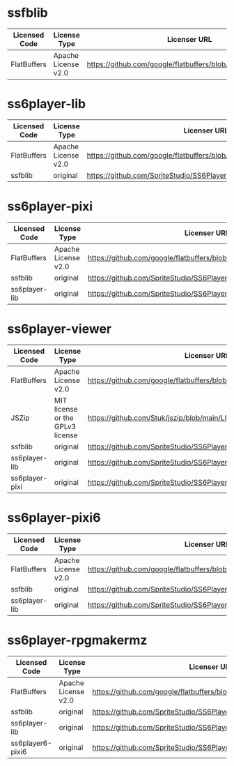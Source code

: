 
# ssfblib

| Licensed Code | License Type        | Licenser URL                                                  |
|---------------|---------------------|---------------------------------------------------------------|
| FlatBuffers   | Apache License v2.0 | https://github.com/google/flatbuffers/blob/master/LICENSE.txt |


# ss6player-lib

| Licensed Code | License Type        | Licenser URL                                                        |
|---------------|---------------------|---------------------------------------------------------------------|
| FlatBuffers   | Apache License v2.0 | https://github.com/google/flatbuffers/blob/master/LICENSE.txt       |
| ssfblib       | original            | https://github.com/SpriteStudio/SS6PlayerForWeb/blob/master/LICENSE |


# ss6player-pixi

| Licensed Code | License Type        | Licenser URL                                                        |
|---------------|---------------------|---------------------------------------------------------------------|
| FlatBuffers   | Apache License v2.0 | https://github.com/google/flatbuffers/blob/master/LICENSE.txt       |
| ssfblib       | original            | https://github.com/SpriteStudio/SS6PlayerForWeb/blob/master/LICENSE |
| ss6player-lib | original            | https://github.com/SpriteStudio/SS6PlayerForWeb/blob/master/LICENSE |


# ss6player-viewer

| Licensed Code  | License Type                     | Licenser URL                                                        |
|----------------|----------------------------------|---------------------------------------------------------------------|
| FlatBuffers    | Apache License v2.0              | https://github.com/google/flatbuffers/blob/master/LICENSE.txt       |
| JSZip          | MIT license or the GPLv3 license | https://github.com/Stuk/jszip/blob/main/LICENSE.markdown            |
| ssfblib        | original                         | https://github.com/SpriteStudio/SS6PlayerForWeb/blob/master/LICENSE |
| ss6player-lib  | original                         | https://github.com/SpriteStudio/SS6PlayerForWeb/blob/master/LICENSE |
| ss6player-pixi | original                         | https://github.com/SpriteStudio/SS6PlayerForWeb/blob/master/LICENSE |


# ss6player-pixi6

| Licensed Code | License Type        | Licenser URL                                                        |
|---------------|---------------------|---------------------------------------------------------------------|
| FlatBuffers   | Apache License v2.0 | https://github.com/google/flatbuffers/blob/master/LICENSE.txt       |
| ssfblib       | original            | https://github.com/SpriteStudio/SS6PlayerForWeb/blob/master/LICENSE |
| ss6player-lib | original            | https://github.com/SpriteStudio/SS6PlayerForWeb/blob/master/LICENSE |


# ss6player-rpgmakermz

| Licensed Code    | License Type        | Licenser URL                                                        |
|------------------|---------------------|---------------------------------------------------------------------|
| FlatBuffers      | Apache License v2.0 | https://github.com/google/flatbuffers/blob/master/LICENSE.txt       |
| ssfblib          | original            | https://github.com/SpriteStudio/SS6PlayerForWeb/blob/master/LICENSE |
| ss6player-lib    | original            | https://github.com/SpriteStudio/SS6PlayerForWeb/blob/master/LICENSE |
| ss6player6-pixi6 | original            | https://github.com/SpriteStudio/SS6PlayerForWeb/blob/master/LICENSE |
